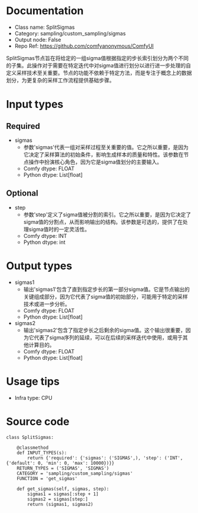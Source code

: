 # Documentation
- Class name: SplitSigmas
- Category: sampling/custom_sampling/sigmas
- Output node: False
- Repo Ref: https://github.com/comfyanonymous/ComfyUI

SplitSigmas节点旨在将给定的一组sigma值根据指定的步长索引划分为两个不同的子集。此操作对于需要在特定迭代中对sigma值进行划分以进行进一步处理的自定义采样技术至关重要。节点的功能不依赖于特定方法，而是专注于概念上的数据划分，为更复杂的采样工作流程提供基础步骤。

# Input types
## Required
- sigmas
    - 参数'sigmas'代表一组对采样过程至关重要的值。它之所以重要，是因为它决定了采样算法的初始条件，影响生成样本的质量和特性。该参数在节点操作中扮演核心角色，因为它是sigma值划分的主要输入。
    - Comfy dtype: FLOAT
    - Python dtype: List[float]
## Optional
- step
    - 参数'step'定义了sigma值被分割的索引。它之所以重要，是因为它决定了sigma值的分割点，从而影响输出的结构。该参数是可选的，提供了在处理sigma值时的一定灵活性。
    - Comfy dtype: INT
    - Python dtype: int

# Output types
- sigmas1
    - 输出'sigmas1'包含了直到指定步长的第一部分sigma值。它是节点输出的关键组成部分，因为它代表了sigma值的初始部分，可能用于特定的采样技术或进一步分析。
    - Comfy dtype: FLOAT
    - Python dtype: List[float]
- sigmas2
    - 输出'sigmas2'包含了指定步长之后剩余的sigma值。这个输出很重要，因为它代表了sigma序列的延续，可以在后续的采样迭代中使用，或用于其他计算目的。
    - Comfy dtype: FLOAT
    - Python dtype: List[float]

# Usage tips
- Infra type: CPU

# Source code
```
class SplitSigmas:

    @classmethod
    def INPUT_TYPES(s):
        return {'required': {'sigmas': ('SIGMAS',), 'step': ('INT', {'default': 0, 'min': 0, 'max': 10000})}}
    RETURN_TYPES = ('SIGMAS', 'SIGMAS')
    CATEGORY = 'sampling/custom_sampling/sigmas'
    FUNCTION = 'get_sigmas'

    def get_sigmas(self, sigmas, step):
        sigmas1 = sigmas[:step + 1]
        sigmas2 = sigmas[step:]
        return (sigmas1, sigmas2)
```